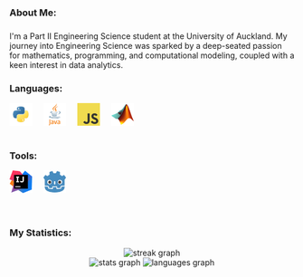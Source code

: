 <h3 align="left">About Me:</h3>

###

<p align="left">
  I'm a Part II Engineering Science student at the University of Auckland. My journey into Engineering Science was sparked by a deep-seated passion for mathematics, programming, and computational modeling, coupled with a keen interest in data analytics.
</p>


<h3 align="left">Languages:</h3>

<div align="left">
  <a href="https://python.org" target="_blank"><img alt="Python" height="40" src="https://raw.githubusercontent.com/github/explore/80688e429a7d4ef2fca1e82350fe8e3517d3494d/topics/python/python.png"></a>
  <img width="12" />
  <a href="https://java.com" target="_blank"><img alt="Java" height="40" src="https://raw.githubusercontent.com/github/explore/5b3600551e122a3277c2c5368af2ad5725ffa9a1/topics/java/java.png"></a>
  <img width="12" />
  <a href="https://javascript.com" target="_blank"><img alt="Javascript" height="40" src="https://raw.githubusercontent.com/github/explore/80688e429a7d4ef2fca1e82350fe8e3517d3494d/topics/javascript/javascript.png"></a>
  <img width="12" />
  <a href="https://mathworks.com/products/matlab.html" target="_blank"><img alt="Matlab" height="40" src="https://raw.githubusercontent.com/github/explore/fb1413905cbb7f6639f234c4e2c933e69f484a4f/topics/matlab/matlab.png"></a>
</div>

<br>

<h3 align="left">Tools:</h3>
<div align="left">
  <a href="https://jetbrains.com/idea" target="_blank"><img alt="IntelliJ" height="40" src="https://raw.githubusercontent.com/github/explore/caa262eeb858e81282d6f651d6eef1f8730b54ba/topics/intellij-idea/intellij-idea.png"></a>
  <img width="12" />
  <a href="https://www.godotengine.org" target="_blank"><img alt="Godot" height="40" src="https://raw.githubusercontent.com/github/explore/80688e429a7d4ef2fca1e82350fe8e3517d3494d/topics/godot/godot.png"></a>
</div>

<br>
<br>

<h3 align="left">My Statistics:</h3>

<div align="center">
  <img src="https://streak-stats.demolab.com?user=chriso345&locale=en&mode=daily&theme=github_dark_dimmed&hide_border=false&border_radius=5&order=3&bg_color=00000000" height="220" alt="streak graph"  />
</div>

<div align="center">
  <img src="https://github-readme-stats.vercel.app/api?username=chriso345&hide_title=false&hide_rank=false&show_icons=true&include_all_commits=true&count_private=true&disable_animations=false&locale=en&hide_border=true&order=1&theme=github_dark_dimmed&bg_color=00000000" height="150" alt="stats graph"  />
  <img src="https://github-readme-stats.vercel.app/api/top-langs?username=chriso345&locale=en&hide_title=false&layout=compact&card_width=320&langs_count=5&theme=github_dark_dimmed&hide_border=true&order=2&bg_color=00000000" height="150" alt="languages graph"  />
</div>
